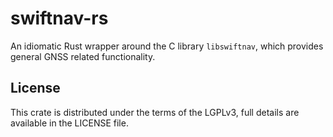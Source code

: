 # swiftnav-rs

An idiomatic Rust wrapper around the C library `libswiftnav`, which provides
general GNSS related functionality.

## License
This crate is distributed under the terms of the LGPLv3, full details are
available in the LICENSE file.